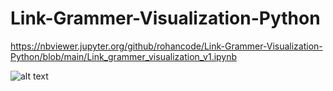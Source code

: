 # Link-Grammer-Visualization-Python

https://nbviewer.jupyter.org/github/rohancode/Link-Grammer-Visualization-Python/blob/main/Link_grammer_visualization_v1.ipynb

![alt text](https://github.com/rohancode/Link-Grammer-Visualization-Python/blob/main/visualization%20snapshot.png?raw=true)
